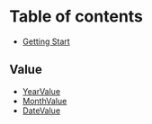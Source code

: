 # Table of contents

* [Getting Start](README.md)

## Value

* [YearValue](value/yearvalue.md)
* [MonthValue](value/monthvalue.md)
* [DateValue](value/datevalue.md)
